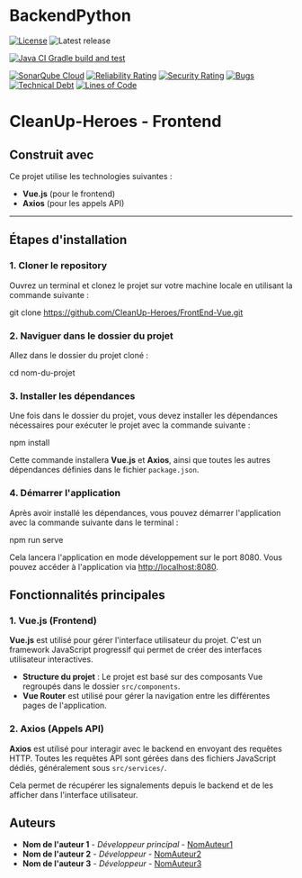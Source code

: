 # BackendPython
[![License](https://img.shields.io/badge/license-Apache%202.0-blue.svg)](LICENSE.txt)
![Latest release](https://img.shields.io/github/v/release/cleanUp-Heroes/BackendPython)


[![Java CI Gradle build and test](https://github.com/CleanUp-Heroes/BackendPython/actions/workflows/build.yml/badge.svg?branch=main)](https://github.com/CleanUp-Heroes/BackendPython/actions/workflows/build.yml)

[![SonarQube Cloud](https://github.com/CleanUp-Heroes/BackendPython/actions/workflows/sonar.yml/badge.svg)](https://github.com/CleanUp-Heroes/BackendPython/actions/workflows/sonar.yml)
[![Reliability Rating](https://sonarcloud.io/api/project_badges/measure?project=CleanUp-Heroes_BackendPython&metric=reliability_rating)](https://sonarcloud.io/summary/new_code?id=CleanUp-Heroes_BackendPython)
[![Security Rating](https://sonarcloud.io/api/project_badges/measure?project=CleanUp-Heroes_BackendPython&metric=security_rating)](https://sonarcloud.io/summary/new_code?id=CleanUp-Heroes_BackendPython)
[![Bugs](https://sonarcloud.io/api/project_badges/measure?project=CleanUp-Heroes_BackendPython&metric=bugs)](https://sonarcloud.io/summary/new_code?id=CleanUp-Heroes_BackendPython)
[![Technical Debt](https://sonarcloud.io/api/project_badges/measure?project=CleanUp-Heroes_BackendPython&metric=sqale_index)](https://sonarcloud.io/summary/new_code?id=CleanUp-Heroes_BackendPython)
[![Lines of Code](https://sonarcloud.io/api/project_badges/measure?project=CleanUp-Heroes_BackendPython&metric=ncloc)](https://sonarcloud.io/summary/new_code?id=CleanUp-Heroes_BackendPython)



# CleanUp-Heroes - Frontend



## Construit avec
Ce projet utilise les technologies suivantes :

- **Vue.js** (pour le frontend)
- **Axios** (pour les appels API)

---

## Étapes d'installation

### 1. Cloner le repository

Ouvrez un terminal et clonez le projet sur votre machine locale en utilisant la commande suivante :

git clone https://github.com/CleanUp-Heroes/FrontEnd-Vue.git

### 2. Naviguer dans le dossier du projet

Allez dans le dossier du projet cloné :

cd nom-du-projet


### 3. Installer les dépendances

Une fois dans le dossier du projet, vous devez installer les dépendances nécessaires pour exécuter le projet avec la commande suivante :

npm install

Cette commande installera **Vue.js** et **Axios**, ainsi que toutes les autres dépendances définies dans le fichier `package.json`.

### 4. Démarrer l'application

Après avoir installé les dépendances, vous pouvez démarrer l'application avec la commande suivante dans le terminal :


npm run serve


Cela lancera l'application en mode développement sur le port 8080. Vous pouvez accéder à l'application via [http://localhost:8080](http://localhost:8080).



## Fonctionnalités principales

### 1. Vue.js (Frontend)

**Vue.js** est utilisé pour gérer l'interface utilisateur du projet. C'est un framework JavaScript progressif qui permet de créer des interfaces utilisateur interactives.

- **Structure du projet** : Le projet est basé sur des composants Vue regroupés dans le dossier `src/components`.
- **Vue Router** est utilisé pour gérer la navigation entre les différentes pages de l'application.

### 2. Axios (Appels API)

**Axios** est utilisé pour interagir avec le backend en envoyant des requêtes HTTP. Toutes les requêtes API sont gérées dans des fichiers JavaScript dédiés, généralement sous `src/services/`.

Cela permet de récupérer les signalements depuis le backend et de les afficher dans l'interface utilisateur.



## Auteurs

- **Nom de l'auteur 1** - *Développeur principal* - [NomAuteur1](https://github.com/NomAuteur1)
- **Nom de l'auteur 2** - *Développeur* - [NomAuteur2](https://github.com/NomAuteur2)
- **Nom de l'auteur 3** - *Développeur* - [NomAuteur3](https://github.com/NomAuteur3)
```
